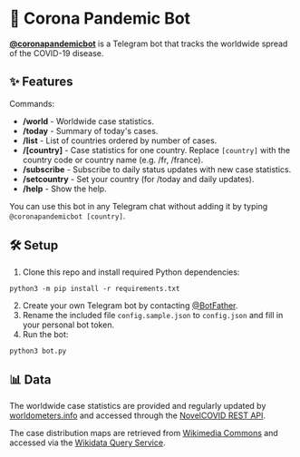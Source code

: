 # 🦠 Corona Pandemic Bot

[**@coronapandemicbot**](https://t.me/coronapandemicbot) is a Telegram bot that tracks the worldwide spread of the COVID-19 disease.

## ✨ Features

Commands:
- **/world** - Worldwide case statistics.
- **/today**  - Summary of today's cases.
- **/list** - List of countries ordered by number of cases.
- **/[country]** - Case statistics for one country. Replace `[country]` with the country code or country name (e.g. /fr, /france).
- **/subscribe** - Subscribe to daily status updates with new case statistics.
- **/setcountry** - Set your country (for /today and daily updates).
- **/help** - Show the help.

You can use this bot in any Telegram chat without adding it by typing `@coronapandemicbot [country]`.

## 🛠 Setup

1. Clone this repo and install required Python dependencies:
```
python3 -m pip install -r requirements.txt
```
2. Create your own Telegram bot by contacting [@BotFather](https://t.me/BotFather).
3. Rename the included file `config.sample.json` to `config.json` and fill in your personal bot token.  
3. Run the bot:
```
python3 bot.py
```

## 📊 Data

The worldwide case statistics are provided and regularly updated by [worldometers.info](https://www.worldometers.info/coronavirus/) and accessed through the [NovelCOVID REST API](https://github.com/NovelCovid/API).

The case distribution maps are retrieved from [Wikimedia Commons](https://commons.wikimedia.org/wiki/Main_Page) and accessed via the [Wikidata Query Service](https://query.wikidata.org/).
